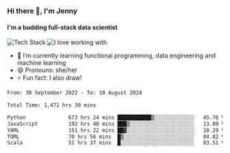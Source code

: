 ### Hi there 👋, I'm Jenny
#### I'm a budding full-stack data scientist

![Tech Stack](https://github-readme-tech-stack.vercel.app/api/cards?title=Tech+Stack&fontFamily=sans-serif&lineCount=2&theme=catppuccin_mocha&line1=python%2Cpython%2C3776AB%3Bscala%2Cscala%2CDC322F%3Bterraform%2Cterraform%2C844FBA%3Bpostgresql%2Cpostgres%2C4169E1%3B&line2=amazonwebservices%2Caws%2Cf5e0dc%3Bgooglecloud%2Cgcp%2C4285F4%3Bdocker%2Cdocker%2C2496ED%3Bpulumi%2Cpulumi%2C8A3391%3B)
![I love working with](https://github-readme-tech-stack.vercel.app/api/cards?title=I+love+working+with&fontFamily=san-serif&lineCount=3&theme=catppuccin_mocha&bg=%231e1e2e&badge=%23181825&border=%236c7086&titleColor=%2394e2d5&line1=fastapi%2Cfastapi%2C009688%3Bpydantic%2Cpydantic%2CE92063%3Brye%2Crye%2Cf5e0dc%3B&line2=apachespark%2Cspark%2CE25A1C%3Bpytorch%2Ctorch%2CEE4C2C%3B&line3=starship%2Cstarship%2CDD0B78%3Blazyvim%2Clazyvim%2C2E7DE9%3Barchlinux%2Carch%2C1793D1%3B)


- 🌱 I’m currently learning functional programming, data engineering and machine learning
- 😄 Pronouns: she/her 
- ⚡ Fun fact: I also draw! 

<!--START_SECTION:waka-->

```txt
From: 30 September 2022 - To: 10 August 2024

Total Time: 1,471 hrs 30 mins

Python              673 hrs 24 mins ███████████▒░░░░░░░░░░░░░   45.76 %
JavaScript          192 hrs 40 mins ███▒░░░░░░░░░░░░░░░░░░░░░   13.09 %
YAML                151 hrs 22 mins ██▓░░░░░░░░░░░░░░░░░░░░░░   10.29 %
TOML                70 hrs 56 mins  █▒░░░░░░░░░░░░░░░░░░░░░░░   04.82 %
Scala               51 hrs 37 mins  █░░░░░░░░░░░░░░░░░░░░░░░░   03.51 %
```

<!--END_SECTION:waka-->
